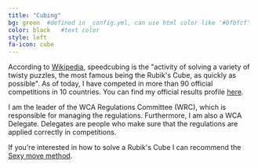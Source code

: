 ```yaml
---
title: "Cubing"
bg: green  #defined in _config.yml, can use html color like '#0fbfcf'
color: black   #text color
style: left
fa-icon: cube
---
```


According to <a href="https://en.wikipedia.org/wiki/Speedcubing">Wikipedia</a>, speedcubing is the "activity of solving a variety of twisty puzzles, the most famous being the Rubik's Cube, as quickly as possible". As of today, I have competed in more than 90 official competitions in 10 countries. You can find my official results profile <a href="https://www.worldcubeassociation.org/results/p.php?i=2009OHRN01">here</a>.<br/>

I am the leader of the WCA Regulations Committee (WRC), which is responsible for managing the regulations. Furthermore, I am also a WCA Delegate. Delegates are people who make sure that the regulations are applied correctly in competitions.

If you're interested in how to solve a Rubik's Cube I can recommend the <a href="http://cube.crider.co.uk/beginner.php">Sexy move method</a>.
